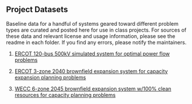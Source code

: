 Project Datasets
-

Baseline data for a handful of systems geared toward different problem types are curated and posted here for use in class projects. For sources of these data and relevant license and usage information, please see the readme in each folder. If you find any errors, please notify the maintainers.

1. [ERCOT 120-bus 500kV simulated system for optimal power flow problems](ercot_500kV/)

2. [ERCOT 3-zone 2040 brownfield expansion system for capacity expansion planning problems](ercot_brownfield_expansion)

3. [WECC 6-zone 2045 brownfield expansion system w/100% clean resources for capacity planning problems](wecc_2045_all_clean_expansion)